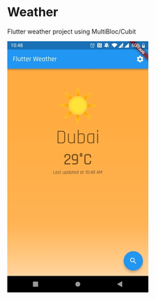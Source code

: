 # Weather

Flutter weather project using MultiBloc/Cubit

![Screenshoot](https://github.com/andrea-liu87/flutter_weather/blob/master/assets/ss1.jpg)
